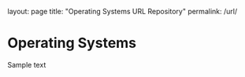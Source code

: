 layout: page
title: "Operating Systems URL Repository"
permalink: /url/

# Operating Systems

Sample text